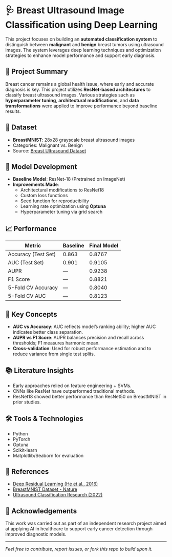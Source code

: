 # 🩺 Breast Ultrasound Image Classification using Deep Learning

This project focuses on building an **automated classification system** to distinguish between **malignant** and **benign** breast tumors using ultrasound images. The system leverages deep learning techniques and optimization strategies to enhance model performance and support early diagnosis.

## 📌 Project Summary

Breast cancer remains a global health issue, where early and accurate diagnosis is key. This project utilizes **ResNet-based architectures** to classify breast ultrasound images. Various strategies such as **hyperparameter tuning**, **architectural modifications**, and **data transformations** were applied to improve performance beyond baseline results.

## 🧪 Dataset

- **BreastMNIST**: 28x28 grayscale breast ultrasound images
- Categories: Malignant vs. Benign
- Source: [Breast Ultrasound Dataset](https://www.nature.com/articles/s41597-024-02984-z)

## 🚀 Model Development

- **Baseline Model**: ResNet-18 (Pretrained on ImageNet)
- **Improvements Made**:
  - Architectural modifications to ResNet18
  - Custom loss functions
  - Seed function for reproducibility
  - Learning rate optimization using **Optuna**
  - Hyperparameter tuning via grid search

## 📈 Performance

| Metric                | Baseline | Final Model |
|-----------------------|----------|-------------|
| Accuracy (Test Set)   | 0.863    | 0.8767      |
| AUC (Test Set)        | 0.901    | 0.9105      |
| AUPR                  | —        | 0.9238      |
| F1 Score              | —        | 0.8821      |
| 5-Fold CV Accuracy    | —        | 0.8040      |
| 5-Fold CV AUC         | —        | 0.8123      |

## 🧠 Key Concepts

- **AUC vs Accuracy**: AUC reflects model’s ranking ability; higher AUC indicates better class separation.
- **AUPR vs F1 Score**: AUPR balances precision and recall across thresholds; F1 measures harmonic mean.
- **Cross-validation**: Used for robust performance estimation and to reduce variance from single test splits.

## 📚 Literature Insights

- Early approaches relied on feature engineering + SVMs.
- CNNs like ResNet have outperformed traditional methods.
- ResNet18 showed better performance than ResNet50 on BreastMNIST in prior studies.

## 🛠 Tools & Technologies

- Python
- PyTorch
- Optuna
- Scikit-learn
- Matplotlib/Seaborn for evaluation

## 📎 References

- [Deep Residual Learning (He et al., 2016)](https://www.cv-foundation.org/openaccess/content_cvpr_2016/papers/He_Deep_Residual_Learning_CVPR_2016_paper.pdf)
- [BreastMNIST Dataset - Nature](https://www.nature.com/articles/s41597-024-02984-z)
- [Ultrasound Classification Research (2022)](https://www.ncbi.nlm.nih.gov/pmc/articles/PMC8840464/)

## 🙌 Acknowledgements

This work was carried out as part of an independent research project aimed at applying AI in healthcare to support early cancer detection through improved diagnostic models.

---

*Feel free to contribute, report issues, or fork this repo to build upon it.*
